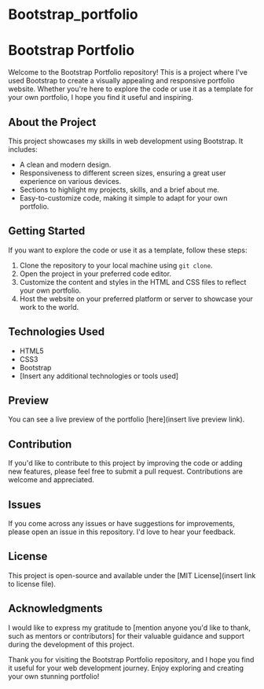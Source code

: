 # Bootstrap_portfolio 
# Bootstrap Portfolio

Welcome to the Bootstrap Portfolio repository! This is a project where I've used Bootstrap to create a visually appealing and responsive portfolio website. Whether you're here to explore the code or use it as a template for your own portfolio, I hope you find it useful and inspiring.

## About the Project

This project showcases my skills in web development using Bootstrap. It includes:

- A clean and modern design.
- Responsiveness to different screen sizes, ensuring a great user experience on various devices.
- Sections to highlight my projects, skills, and a brief about me.
- Easy-to-customize code, making it simple to adapt for your own portfolio.

## Getting Started

If you want to explore the code or use it as a template, follow these steps:

1. Clone the repository to your local machine using `git clone`.
2. Open the project in your preferred code editor.
3. Customize the content and styles in the HTML and CSS files to reflect your own portfolio.
4. Host the website on your preferred platform or server to showcase your work to the world.

## Technologies Used

- HTML5
- CSS3
- Bootstrap
- [Insert any additional technologies or tools used]

## Preview

You can see a live preview of the portfolio [here](insert live preview link).

## Contribution

If you'd like to contribute to this project by improving the code or adding new features, please feel free to submit a pull request. Contributions are welcome and appreciated.

## Issues

If you come across any issues or have suggestions for improvements, please open an issue in this repository. I'd love to hear your feedback.

## License

This project is open-source and available under the [MIT License](insert link to license file).

## Acknowledgments

I would like to express my gratitude to [mention anyone you'd like to thank, such as mentors or contributors] for their valuable guidance and support during the development of this project.

Thank you for visiting the Bootstrap Portfolio repository, and I hope you find it useful for your web development journey. Enjoy exploring and creating your own stunning portfolio!
